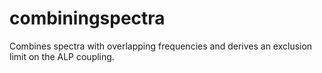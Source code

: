 combiningspectra
================

Combines spectra with overlapping frequencies and derives an exclusion limit on the ALP coupling.

